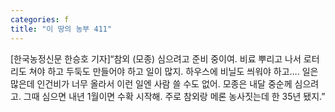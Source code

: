 ```yaml
---
categories: f
title: "이 땅의 농부 411"
---
```

[한국농정신문 한승호 기자]“참외 (모종) 심으려고 준비 중이여. 비료 뿌리고 나서 로터리도 쳐야 하고 두둑도 만들어야 하고 일이 많지. 하우스에 비닐도 씌워야 하고…. 일은 많은데 인건비가 너무 올라서 이런 일엔 사람 쓸 수도 없어. 모종은 내달 중순께 심으려고. 그때 심으면 내년 1월이면 수확 시작해. 주로 참외랑 메론 농사짓는데 한 35년 됐지.”
